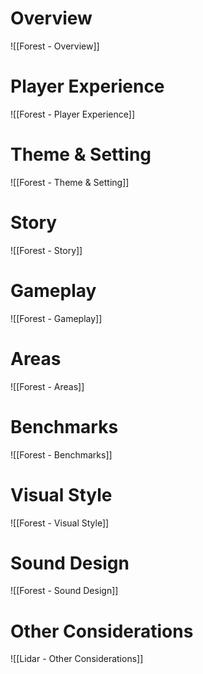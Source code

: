 # Overview

![[Forest - Overview]]

# Player Experience

![[Forest - Player Experience]]
# Theme & Setting

![[Forest - Theme & Setting]]
# Story

![[Forest - Story]]
# Gameplay

![[Forest - Gameplay]]
# Areas

![[Forest - Areas]]
# Benchmarks

![[Forest - Benchmarks]]
# Visual Style

![[Forest - Visual Style]]

# Sound Design

![[Forest - Sound Design]]
# Other Considerations

![[Lidar - Other Considerations]]